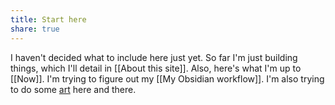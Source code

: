 ```yaml
---
title: Start here
share: true
---
```


I haven't decided what to include here just yet. So far I'm just building things, which I'll detail in [[About this site]]. Also, here's what I'm up to [[Now]]. I'm trying to figure out my [[My Obsidian workflow]]. I'm also trying to do some [art](tags/art.html) here and there.